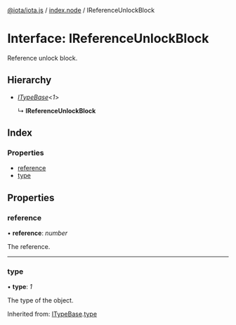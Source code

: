 [@iota/iota.js](../README.md) / [index.node](../modules/index_node.md) / IReferenceUnlockBlock

# Interface: IReferenceUnlockBlock

Reference unlock block.

## Hierarchy

* [*ITypeBase*](models_itypebase.itypebase.md)<*1*\>

  ↳ **IReferenceUnlockBlock**

## Index

### Properties

* [reference](index_node.ireferenceunlockblock.md#reference)
* [type](index_node.ireferenceunlockblock.md#type)

## Properties

### reference

• **reference**: *number*

The reference.

___

### type

• **type**: *1*

The type of the object.

Inherited from: [ITypeBase](models_itypebase.itypebase.md).[type](models_itypebase.itypebase.md#type)
